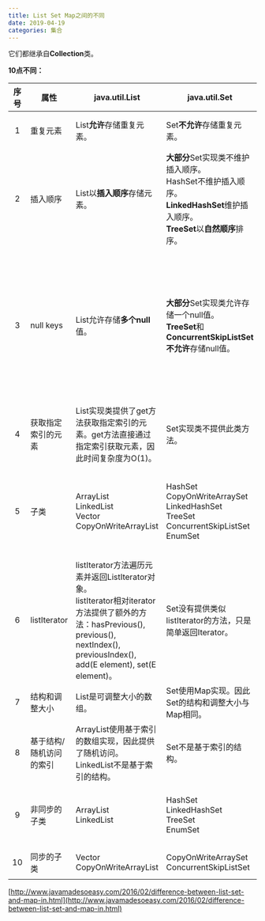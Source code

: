 ```yaml
---
title: List Set Map之间的不同
date: 2019-04-19
categories: 集合
---
```


它们都继承自**Collection**类。

**10点不同：**

|序号|属性|java.util.List|java.util.Set|java.util.Map|
|:--:|--|--|--|--|
|1|重复元素|List**允许**存储重复元素。|Set**不允许**存储重复元素。|Map以键值对形式存储数据，**key不允许重复，value可以重复。**|
|2|插入顺序|List以**插入顺序**存储元素。|**大部分**Set实现类不维护插入顺序。<br>HashSet不维护插入顺序。<br>**LinkedHashSet**维护插入顺序。<br>**TreeSet**以**自然顺序**排序。|**大部分**Map实现类不维护插入顺序。<br>HashMap不维护插入顺序。<br>**LinkedHashMap**维护key的插入顺序。<br>**TreeMap**以key的**自然顺序**排序。|
|3|null keys|List允许存储**多个null**值。|**大部分**Set实现类允许存储一个null值。<br>**TreeSet**和**ConcurrentSkipListSet** **不允许**存储null值。|Map实现类：<br>HashMap允许**一个null键**和**多个null值**。<br>LinkedHashMap允许**一个null键**和**多个null值**。<br>TreeMap**不允许null键**，**允许多个null值**。<br>Hashtable**不允许null键和null值**。<br>ConcurrentHashMap**不允许null键和null值**。<br>ConcurrentSkipListMap**不允许null键和null值**。|
|4|获取指定索引的元素|List实现类提供了get方法获取指定索引的元素。get方法直接通过指定索引获取元素，因此时间复杂度为O(1)。|Set实现类不提供此类方法。|Map实现类不提供此类方法。|
|5|子类|ArrayList<br>LinkedList<br>Vector<br>CopyOnWriteArrayList|HashSet<br>CopyOnWriteArraySet<br> LinkedHashSet<br>TreeSet<br>ConcurrentSkipListSet<br>EnumSet|HashMap<br>Hashtable<br> ConcurrentHashMap<br>LinkedHashMap<br>TreeMap<br>ConcurrentSkipListMap<br> IdentityHashMap<br>WeakHashMap<br>EnumMap|
|6|listIterator|listIterator方法遍历元素并返回ListIterator对象。<br>listIterator相对iterator方法提供了额外的方法：hasPrevious(), previous(), nextIndex(), previousIndex(), add(E element), set(E element)。|Set没有提供类似listIterator的方法，只是简单返回Iterator。|Map提供了三种iterator：<br>**map.keySet().iterator()**<br>遍历key并返回Iterator对象。<br>**map.values().iterator()**<br>遍历value并返回Iterator对象。<br>**map.entrySet().iterator()**<br>遍历key和value并返回Map.Entry对象。|
|7|结构和调整大小|List是可调整大小的数组。|Set使用Map实现。因此Set的结构和调整大小与Map相同。|Map使用哈希技术存储键值对。|
|8|基于结构/随机访问的索引|ArrayList使用基于索引的数组实现，因此提供了随机访问。LinkedList不是基于索引的结构。|Set不是基于索引的结构。|Map不是基于索引的结构。|
|9|非同步的子类|ArrayList<br>LinkedList|HashSet<br>LinkedHashSet<br>TreeSet<br>EnumSet|HashMap<br>LinkedHashMap<br>TreeMap<br>IdentityHashMap<br>WeakHashMap<br>EnumMap|
|10|同步的子类|Vector<br>CopyOnWriteArrayList|CopyOnWriteArraySet<br> ConcurrentSkipListSet|Hashtable<br>ConcurrentHashMap<br>ConcurrentSkipListMap|

[http://www.javamadesoeasy.com/2016/02/difference-between-list-set-and-map-in.html](http://www.javamadesoeasy.com/2016/02/difference-between-list-set-and-map-in.html)
